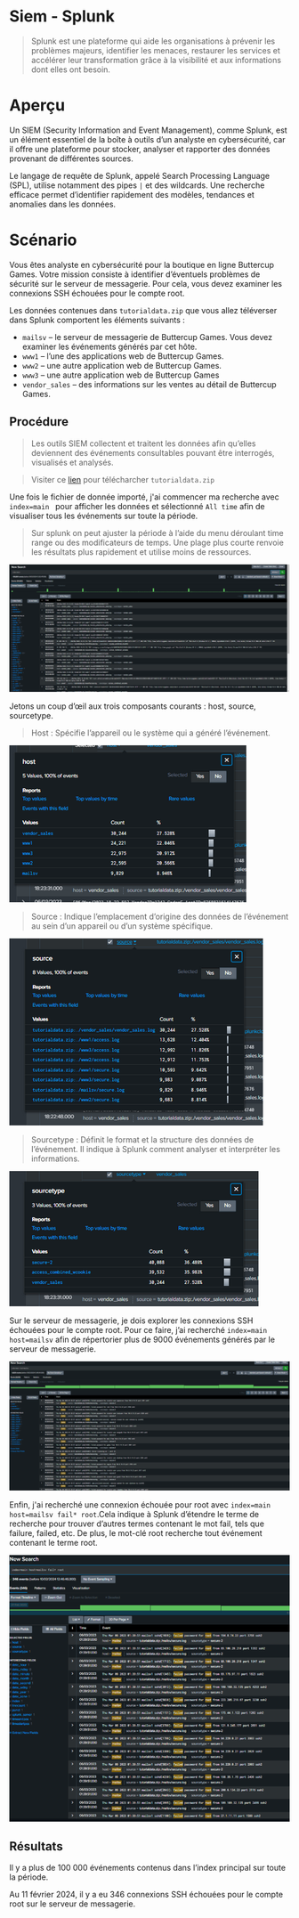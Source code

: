 # Siem - Splunk
>Splunk est une plateforme qui aide les organisations à prévenir les problèmes majeurs, identifier les menaces, restaurer les services et accélérer leur transformation grâce à la visibilité et aux informations dont elles ont besoin.

# Aperçu

Un SIEM (Security Information and Event Management), comme Splunk, est un élément essentiel de la boîte à outils d’un analyste en cybersécurité, car il offre une plateforme pour stocker, analyser et rapporter des données provenant de différentes sources.

Le langage de requête de Splunk, appelé Search Processing Language (SPL), utilise notamment des pipes `|` et des wildcards. Une recherche efficace permet d’identifier rapidement des modèles, tendances et anomalies dans les données.

# Scénario

Vous êtes analyste en cybersécurité pour la boutique en ligne Buttercup Games.
Votre mission consiste à identifier d’éventuels problèmes de sécurité sur le serveur de messagerie.
Pour cela, vous devez examiner les connexions SSH échouées pour le compte root.

Les données contenues dans `tutorialdata.zip` que vous allez téléverser dans Splunk comportent les éléments suivants :

- `mailsv` – le serveur de messagerie de Buttercup Games. Vous devez examiner les événements générés par cet hôte.
- `www1` – l’une des applications web de Buttercup Games.
- `www2` – une autre application web de Buttercup Games.
- `www3` – une autre application web de Buttercup Games
- `vendor_sales` – des informations sur les ventes au détail de Buttercup Games.


## Procédure

>Les outils SIEM collectent et traitent les données afin qu’elles deviennent des événements consultables pouvant être interrogés, visualisés et analysés.

> Visiter ce <a href="https://drive.google.com/file/d/1nDz_DZB4ADbD4tvaDa54_l1FoT_jtVy4/view">lien</a> pour télécharcher `tutorialdata.zip`


Une fois le fichier de donnée importé, j'ai commencer ma recherche avec `index=main ` pour afficher les données et sélectionné `All time` afin de visualiser tous les événements sur toute la période.

> Sur splunk on peut ajuster la période à l’aide du menu déroulant time range ou des modificateurs de temps. Une plage plus courte renvoie les résultats plus rapidement et utilise moins de ressources.

![alt text](6.3.2-IndexMain.png)

Jetons un coup d’œil aux trois composants courants : host, source, sourcetype.

>Host : Spécifie l’appareil ou le système qui a généré l’événement.

![alt text](6.3.2-Host.png)

>Source : Indique l’emplacement d’origine des données de l’événement au sein d’un appareil ou d’un système spécifique.

![alt text](6.3.2-Source.png)

>Sourcetype : Définit le format et la structure des données de l’événement. Il indique à Splunk comment analyser et interpréter les informations.

![alt text](6.3.2-SourceType.png)

Sur le serveur de messagerie, je dois explorer les connexions SSH échouées pour le compte root. Pour ce faire, j’ai recherché `index=main host=mailsv` afin de répertorier plus de 9000 événements générés par le serveur de messagerie.

![alt text](6.3.2-HostMailsv.png)



Enfin, j'ai recherché une connexion échouée pour root avec `index=main host=mailsv fail* root`.Cela indique à Splunk d’étendre le terme de recherche pour trouver d’autres termes contenant le mot fail, tels que failure, failed, etc. De plus, le mot-clé root recherche tout événement contenant le terme root.

![alt text](6.3.2-FailRoot.png)

## Résultats
Il y a plus de 100 000 événements contenus dans l’index principal sur toute la période.

Au 11 février 2024, il y a eu 346 connexions SSH échouées pour le compte root sur le serveur de messagerie.